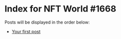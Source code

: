 # Index for NFT World #1668
Posts will be displayed in the order below:

- [Your first post](./001-first.md)

